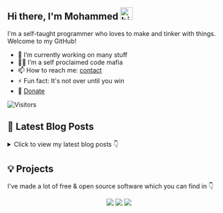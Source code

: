 ## Hi there, I'm Mohammed <img src="./wave.gif" width="28" height="28" alt="hi" />

I'm a self-taught programmer who loves to make and tinker with things. Welcome to my GitHub!

<!-- 📫 Reach me out!

[![Website Badge](./images/Website.svg)](https://mohammedshajahan7.github.io/)
[![Website Badge](./images/Blog.svg)](https://mohammedsh.xyz/blog/)
[![Website Badge](./images/Project.svg)](https://mohammedsh.xyz/projects/) -->

- 🔭 I’m currently working on many stuff
- 🥷🏻 I’m a self proclaimed code mafia
- 📫 How to reach me: [contact](https://mohammedsh.xyz/about#contact)
- ⚡ Fun fact: It's not over until you win
- 💸 [Donate](https://mohammedsh.xyz/donate)

![Visitors](https://komarev.com/ghpvc/?username=mhdZhHan&label=Visitors&color=green&style=plastic)
<!-- - ⚡ Fun fact: I play games and learning martial arts very often. -->

<!-- ### Social

[![Mastodon](./images/Mastodon.svg)](https://fosstodon.org/@MohammedShajahan7)
[![Twitter](./images/Twitter.svg)](https://twitter.com/mhdZhHan)
[![Instagram](./images/Instagram.svg)](https://instagram.com/mhd__zh_han)
[![Telegram](./images/Telegram.svg)](https://t.me/mhdZhHan) -->

## 📝 Latest Blog Posts

<details>
<summary>Click to view my latest blog posts 👇</summary>
  
1. [Ultimate Guide Setting Up VPS Server For Beginners](https://mohammedsh.xyz/blog/2024-10-04-ultimate-guide-setting-up-vps-server-for-beginners)
2. [Simple Nginx Installation Guide Power Up Your Server 🚀](https://mohammedsh.xyz/blog/2024-10-04-simple-nginx-installation-guide-power-up-your-server)
3. [Setting Up Nginx On Ubuntu Make Your Web Server Awesome](https://mohammedsh.xyz/blog/2024-10-04-setting-up-nginx-on-ubuntu-make-your-web-server-awesome)
4. [Adding Rate Limiting To Nginx Protect Your Website](https://mohammedsh.xyz/blog/2024-10-04-adding-rate-limiting-to-nginx-protect-your-website)
5. [Setting Up SSL for Nginx on Ubuntu: Secure Your Site with a Magic Shield! 🛡️](https://mohammedsh.xyz/blog/2024-10-04-setting-up-ssl-nginx-ubuntu-secure-site-magic-shield)
6. [Deploy Node.js API and Set Up Nginx Reverse Proxy: Your Web Traffic Control Tower! 🚦](https://mohammedsh.xyz/blog/2024-10-04-deploy-nodejs-api-nginx-reverse-proxy)
7. [Connecting Remote Servers Dolphin File Manager 🐬💻](https://mohammedsh.xyz/blog/2024-10-05-connecting-remote-servers-dolphin-file-manager)

📖 [Check out all my blog posts here!](https://mohammedsh.xyz)
</details>

<!-- <details>
<summary>
  Click to view my github Stats 👇
</summary>

![mhDZhHan's Stats](https://github-readme-stats.vercel.app/api?username=mhDZhHan&theme=dark&show_icons=true&hide_border=true&count_private=true)

</details> -->

## 💡 Projects

I've made a lot of free & open source software which you can find in 👇

<p align="center">
    <a href="https://mohammedsh.xyz/projects/" target="_blank"><img src="./images/Project.svg"/></a>
    <a href="https://github.com/mhdZhHan" target="_blank"><img src="./images/Github.svg"/></a>
    <a href="https://gitlab.com/mhdZhHan" target="_blank"><img src="./images/Gitlab.svg"/></a>
</p>

